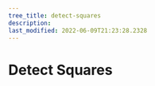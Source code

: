 ```yaml
---
tree_title: detect-squares
description: 
last_modified: 2022-06-09T21:23:28.2328
---
```


# Detect Squares
